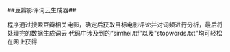 ##豆瓣影评词云生成器##

程序通过搜索豆瓣相关电影，确定后获取目标电影评论并对词频进行分析，最后将处理完的数据生成词云
代码中涉及到的“simhei.ttf”以及"stopwords.txt"均可轻松在网上获得

